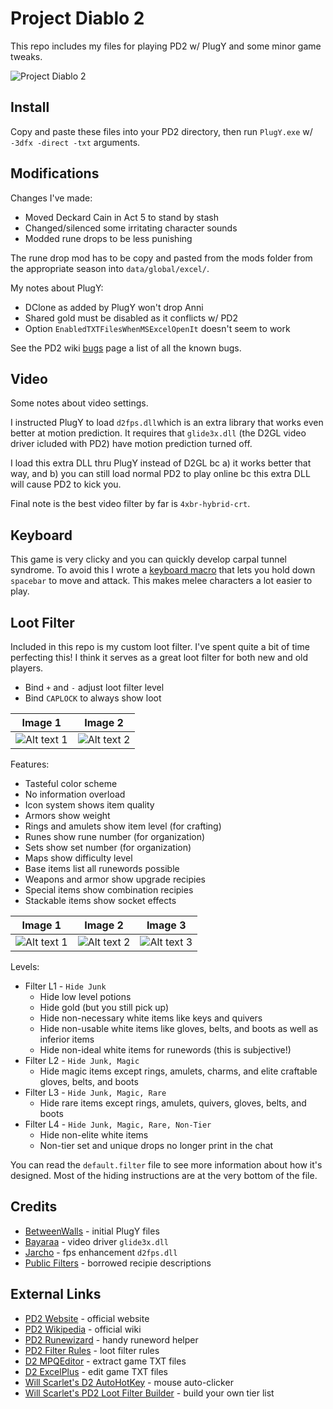 # Project Diablo 2

This repo includes my files for playing PD2 w/ PlugY and some minor game tweaks.

![Project Diablo 2](https://i.imgur.com/UequUwU.jpeg)

## Install

Copy and paste these files into your PD2 directory, then run ``PlugY.exe`` w/ ``-3dfx -direct -txt`` arguments.

## Modifications

Changes I've made:

- Moved Deckard Cain in Act 5 to stand by stash
- Changed/silenced some irritating character sounds
- Modded rune drops to be less punishing

The rune drop mod has to be copy and pasted from the mods folder from the appropriate season into ``data/global/excel/``.

My notes about PlugY:

- DClone as added by PlugY won't drop Anni
- Shared gold must be disabled as it conflicts w/ PD2
- Option ``EnabledTXTFilesWhenMSExcelOpenIt`` doesn't seem to work

See the PD2 wiki [bugs](https://projectdiablo2.miraheze.org/wiki/Bugs) page a list of all the known bugs.

## Video

Some notes about video settings.

I instructed PlugY to load ``d2fps.dll``which is an extra library that works even better at motion prediction.  It requires that ``glide3x.dll`` (the D2GL video driver icluded with PD2) have motion prediction turned off.

I load this extra DLL thru PlugY instead of D2GL bc a) it works better that way, and b) you can still load normal PD2 to play online bc this extra DLL will cause PD2 to kick you.

Final note is the best video filter by far is ``4xbr-hybrid-crt``.

## Keyboard

This game is very clicky and you can quickly develop carpal tunnel syndrome.  To avoid this I wrote a [keyboard macro](https://github.com/whipowill/ahk-autoattack) that lets you hold down ``spacebar`` to move and attack.  This makes melee characters a lot easier to play.

## Loot Filter

Included in this repo is my custom loot filter.  I've spent quite a bit of time perfecting this!  I think it serves as a great loot filter for both new and old players.

- Bind ``+`` and ``-`` adjust loot filter level
- Bind ``CAPLOCK`` to always show loot

| Image 1 | Image 2 |
|:-------:|:-------:|
| ![Alt text 1](https://i.imgur.com/Kxy59Gf.jpeg) | ![Alt text 2](https://i.imgur.com/wYXMpQl.jpeg) |

Features:

- Tasteful color scheme
- No information overload
- Icon system shows item quality
- Armors show weight
- Rings and amulets show item level (for crafting)
- Runes show rune number (for organization)
- Sets show set number (for organization)
- Maps show difficulty level
- Base items list all runewords possible
- Weapons and armor show upgrade recipies
- Special items show combination recipies
- Stackable items show socket effects

| Image 1 | Image 2 | Image 3 |
|:-------:|:-------:|:-------:|
| ![Alt text 1](https://i.imgur.com/BSPfIhV.jpeg) | ![Alt text 2](https://i.imgur.com/5qmgmHv.jpeg) | ![Alt text 3](https://i.imgur.com/gcXLIxg.jpeg) |

Levels:

- Filter L1 - ``Hide Junk``
	- Hide low level potions
	- Hide gold (but you still pick up)
	- Hide non-necessary white items like keys and quivers
	- Hide non-usable white items like gloves, belts, and boots as well as inferior items
	- Hide non-ideal white items for runewords (this is subjective!)
- Filter L2 - ``Hide Junk, Magic``
	- Hide magic items except rings, amulets, charms, and elite craftable gloves, belts, and boots
- Filter L3 - ``Hide Junk, Magic, Rare``
	- Hide rare items except rings, amulets, quivers, gloves, belts, and boots
- Filter L4 - ``Hide Junk, Magic, Rare, Non-Tier``
	- Hide non-elite white items
	- Non-tier set and unique drops no longer print in the chat

You can read the ``default.filter`` file to see more information about how it's designed.  Most of the hiding instructions are at the very bottom of the file.

## Credits

- [BetweenWalls](https://github.com/BetweenWalls/PD2-PlugY) - initial PlugY files
- [Bayaraa](https://github.com/bayaraa/d2gl/releases) - video driver ``glide3x.dll``
- [Jarcho](https://github.com/Jarcho/d2-rs/releases) - fps enhancement ``d2fps.dll``
- [Public Filters](https://wiki.projectdiablo2.com/wiki/Item_Filtering#List_of_Public_Filters) - borrowed recipie descriptions

## External Links

- [PD2 Website](https://www.projectdiablo2.com/) - official website
- [PD2 Wikipedia](https://projectdiablo2.miraheze.org/wiki) - official wiki
- [PD2 Runewizard](https://kvothed2.github.io/pd2-runewizard/) - handy runeword helper
- [PD2 Filter Rules](https://projectdiablo2.miraheze.org/wiki/Item_Filtering) - loot filter rules
- [D2 MPQEditor](http://www.zezula.net/en/mpq/download.html) - extract game TXT files
- [D2 ExcelPlus](https://github.com/Cjreek/D2ExcelPlus) - edit game TXT files
- [Will Scarlet's D2 AutoHotKey](https://github.com/whipowill/ahk-autoattack) - mouse auto-clicker
- [Will Scarlet's PD2 Loot Filter Builder](https://github.com/whipowill/php-pd2-filter-builder) - build your own tier list
